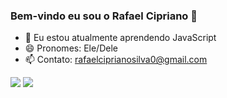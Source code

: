 ### Bem-vindo eu sou o Rafael Cipriano 👋

- 🌱 Eu estou atualmente aprendendo JavaScript
- 😄 Pronomes: Ele/Dele
- 📫 Contato: rafaelciprianosilva0@gmail.com

<!--
**RafaelCipriano/rafaelcipriano** is a ✨ _special_ ✨ repository because its `README.md` (this file) appears on your GitHub profile.

Here are some ideas to get you started:

- 🔭 I’m currently working on ...
- 👯 I’m looking to collaborate on ...
- 🤔 I’m looking for help with ...
- 💬 Ask me about ...
- 📫 How to reach me: ...
- ⚡ Fun fact: ...
-->

<div>
  <img heigth="180em" src="https://github-readme-stats.vercel.app/api?username=rafaelcipriano&show_icons=true&theme=transparent">
  <img heigth="180em" src="https://github-readme-stats.vercel.app/api/top-langs/?username=rafaelcipriano&langs_counts=10&layout=compact&theme=transparent">
</div>
